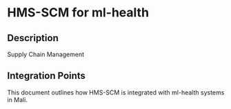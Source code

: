 # HMS-SCM for ml-health

## Description

Supply Chain Management

## Integration Points

This document outlines how HMS-SCM is integrated with ml-health systems in Mali.
